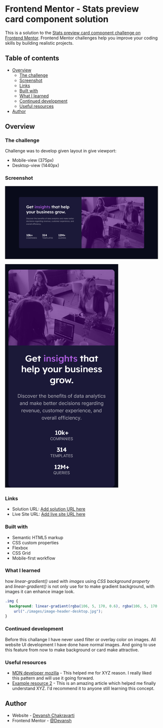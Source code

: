# Frontend Mentor - Stats preview card component solution

This is a solution to the [Stats preview card component challenge on Frontend Mentor](https://www.frontendmentor.io/challenges/stats-preview-card-component-8JqbgoU62). Frontend Mentor challenges help you improve your coding skills by building realistic projects.

## Table of contents

- [Overview](#overview)
  - [The challenge](#the-challenge)
  - [Screenshot](#screenshot)
  - [Links](#links)
  - [Built with](#built-with)
  - [What I learned](#what-i-learned)
  - [Continued development](#continued-development)
  - [Useful resources](#useful-resources)
- [Author](#author)

## Overview

### The challenge

Challenge was to develop given layout in give viewport:

- Mobile-view (375px)
- Desktop-view (1440px)

### Screenshot

![Desktop-view of design](./images/desktop-view.png)

![mobile-view of design](./images/mobile-view.png)

### Links

- Solution URL: [Add solution URL here](https://your-solution-url.com)
- Live Site URL: [Add live site URL here](https://your-live-site-url.com)

### Built with

- Semantic HTML5 markup
- CSS custom properties
- Flexbox
- CSS Grid
- Mobile-first workflow

### What I learned

how _linear-gradient()_ used with _images_ using _CSS background property_ and _linear-gradient()_ is not only use for to make gradient background, with images it can enhance image look.

```css
.img {
  background: linear-gradient(rgba(106, 5, 170, 0.6), rgba(106, 5, 170, 0.6)),
    url("./images/image-header-desktop.jpg");
}
```

### Continued development

Before this challange I have never used filter or overlay color on images. All website UI development I have done have normal images. And going to use this feature from now to make background or card make attractive.

### Useful resources

- [MDN developer mozilla](https://www.example.com) - This helped me for XYZ reason. I really liked this pattern and will use it going forward.
- [Example resource 2](https://www.example.com) - This is an amazing article which helped me finally understand XYZ. I'd recommend it to anyone still learning this concept.

## Author

- Website - [Devansh Chakravarti](https://github.com/Dev-9908)
- Frontend Mentor - [@Devansh](https://www.frontendmentor.io/profile/Dev-9908)
